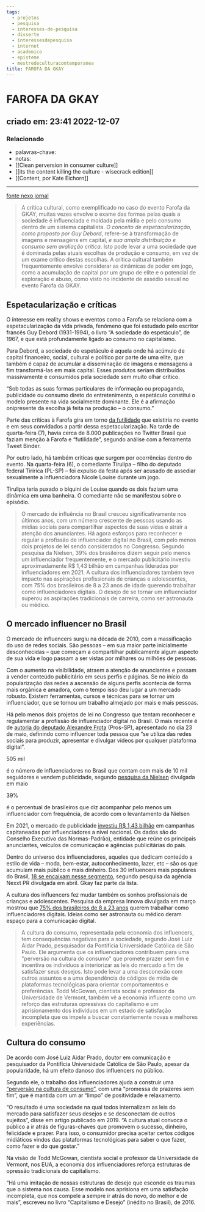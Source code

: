 ```yaml
---
tags:
  - projetos
  - pesquisa
  - interesses-de-pesquisa
  - disserte
  - interessesdepesquisa
  - internet
  - academico
  - episteme
  - mestredeculturacontemporanea
title: FAROFA DA GKAY
---
```


# FAROFA DA GKAY

## criado em: 23:41 2022-12-07

### Relacionado

- palavras-chave: 
- notas: 
- [[Clean perversion in consumer culture]]
- [[its the content killing the culture - wisecrack edition]]
- [[Content, por Kate Eichorn]]

---

[fonte nexo jornal](https://www.nexojornal.com.br/expresso/2022/12/07/Como-a-Farofa-da-Gkay-virou-o-%C3%A1pice-da-cultura-influencer?posicao-home-esquerda=2)

>A crítica cultural, como exemplificado no caso do evento Farofa da GKAY, muitas vezes envolve o exame das formas pelas quais a sociedade é influenciada e moldada pela mídia e pelo consumo dentro de um sistema capitalista. *O conceito de espetacularização, como proposto por Guy Debord*, refere-se à transformação de imagens e mensagens em capital, *e sua ampla distribuição e consumo sem avaliação crítica*. Isto pode levar a uma sociedade que é dominada pelas atuais escolhas de produção e consumo, em vez de um exame crítico destas escolhas. A crítica cultural também frequentemente envolve considerar as dinâmicas de poder em jogo, como a acumulação de capital por um grupo de elite e o potencial de exploração e abuso, como visto no incidente de assédio sexual no evento Farofa da GKAY.

## Espetacularização e críticas

O interesse em reality shows e eventos como a Farofa se relaciona com a espetacularização da vida privada, fenômeno que foi estudado pelo escritor francês Guy Debord (1931-1994), o livro “A sociedade do espetáculo”, de 1967, e que está profundamente ligado ao consumo no capitalismo.

Para Debord, a sociedade do espetáculo é aquela onde há acúmulo de capital financeiro, social, cultural e político por parte de uma elite, que também é capaz de acumular a disseminação de imagens e mensagens a fim transformá-las em mais capital. Esses produtos seriam distribuídos massivamente e consumidos pela sociedade sem muito olhar crítico.

“Sob todas as suas formas particulares de informação ou propaganda, publicidade ou consumo direto do entretenimento, o espetáculo constitui o modelo presente na vida socialmente dominante. Ele é a afirmação onipresente da escolha já feita na produção – o consumo.”

Parte das críticas à Farofa gira em torno [da futilidade](https://dash.tweetbinder.com/report/free) que existiria no evento e em seus convidados a partir dessa espetacularização. Na tarde de quarta-feira (7), havia cerca de 8.000 publicações no Twitter Brasil que faziam menção à Farofa e “futilidade”, segundo análise com a ferramenta Tweet Binder.

Por outro lado, há também críticas que surgem por ocorrências dentro do evento. Na quarta-feira (6), o comediante Tirulipa – filho do deputado federal Tiririca (PL-SP) – foi expulso da festa após ser acusado de assediar sexualmente a influenciadora Nicole Louise durante um jogo.

Tirulipa teria puxado o bíquini de Louise quando os dois faziam uma dinâmica em uma banheira. O comediante não se manifestou sobre o episódio.

>O mercado de influência no Brasil cresceu significativamente nos últimos anos, com um número crescente de pessoas usando as mídias sociais para compartilhar aspectos de suas vidas e atrair a atenção dos anunciantes. Há agora esforços para reconhecer e regular a profissão de influenciador digital no Brasil, com pelo menos dois projetos de lei sendo considerados no Congresso. Segundo pesquisa da Nielsen, 39% dos brasileiros dizem seguir pelo menos um influenciador frequentemente, e o mercado publicitário investiu aproximadamente R$ 1,43 bilhão em campanhas lideradas por influenciadores em 2021. A cultura dos influenciadores também teve impacto nas aspirações profissionais de crianças e adolescentes, com 75% dos brasileiros de 8 a 23 anos de idade querendo trabalhar como influenciadores digitais. O desejo de se tornar um influenciador superou as aspirações tradicionais de carreira, como ser astronauta ou médico.

## O mercado influencer no Brasil

O mercado de influencers surgiu na década de 2010, com a massificação do uso de redes sociais. São pessoas – em sua maior parte inicialmente desconhecidas – que começam a compartilhar publicamente algum aspecto de sua vida e logo passam a ser vistas por milhares ou milhões de pessoas.

Com o aumento na visibilidade, atraem a atenção de anunciantes e passam a vender conteúdo publicitário em seus perfis e páginas. Se no início da popularização das redes a ascensão de alguns perfis acontecia de forma mais orgânica e amadora, com o tempo isso deu lugar a um mercado robusto. Existem ferramentas, cursos e técnicas para se tornar um influenciador, que se tornou um trabalho almejado por mais e mais pessoas.

Há pelo menos dois projetos de lei no Congresso que tentam reconhecer e regulamentar a profissão de influenciador digital no Brasil. O mais recente é de [autoria do deputado Alexandre Frota](https://www.camara.leg.br/proposicoesWeb/prop_mostrarintegra?codteor=2174196&filename=PL+1335/2022) (Pros-SP), apresentado no dia 23 de maio, definindo como influencer toda pessoa que “se utiliza das redes sociais para produzir, apresentar e divulgar vídeos por qualquer plataforma digital”.

505 mil

é o número de influenciadores no Brasil que contam com mais de 10 mil seguidores e vendem publicidade, segundo [pesquisa da Nielsen](https://www1.folha.uol.com.br/mercado/2022/05/brasil-tem-mais-influenciadores-do-que-dentistas.shtml) divulgada em maio

39%

é o percentual de brasileiros que diz acompanhar pelo menos um influenciador com frequência, de acordo com o levantamento da Nielsen

Em 2021, o mercado de publicidade [investiu R$ 1,43 bilhão](https://economia.uol.com.br/noticias/redacao/2022/03/21/publicidade-brasileira-movimentou-r-20-bilhoes-em-2021-digital-e-destaque.htm) em campanhas capitaneadas por influenciadores a nível nacional. Os dados são do Conselho Executivo das Normas-Padrão), entidade que reúne os principais anunciantes, veículos de comunicação e agências publicitárias do país.

Dentro do universo dos influenciadores, aqueles que dedicam conteúdo a estilo de vida – moda, bem-estar, autoconhecimento, lazer, etc – são os que acumulam mais público e mais dinheiro. Dos 30 influencers mais populares do Brasil, [18 se encaixam nesse segmento](https://marciatravessoni.com.br/entretenimento/descubra-quem-sao-os-30-influenciadores-digitais-mais-ricos-do-brasil/), segundo pesquisa da agência Nexxt PR divulgada em abril. Gkay faz parte da lista.

A cultura dos influencers fez mudar também os sonhos profissionais de crianças e adolescentes. Pesquisa da empresa Innova divulgada em março mostrou que [75% dos brasileiros de 8 a 23 anos](https://www.jornalterceiravia.com.br/2022/03/20/o-sonho-cada-vez-mais-cedo-de-se-transformar-em-influencer/#:~:text=Em%20se%20tratando%20dos%20jovens,e%20seguir%20carreira%20no%20ramo.) querem trabalhar como influenciadores digitais. Ideias como ser astronauta ou médico deram espaço para a comunicação digital.

>A cultura do consumo, representada pela economia dos influencers, tem consequências negativas para a sociedade, segundo José Luiz Aidar Prado, pesquisador da Pontifícia Universidade Católica de São Paulo. Ele argumenta que os influenciadores contribuem para uma "perversão na cultura do consumo" que promete prazer sem fim e incentiva os indivíduos a interiorizar as leis do mercado a fim de satisfazer seus desejos. Isto pode levar a uma desconexão com outros assuntos e a uma dependência de códigos de mídia de plataformas tecnológicas para orientar comportamentos e preferências. Todd McGowan, cientista social e professor da Universidade de Vermont, também vê a economia influente como um reforço das estruturas opressivas do capitalismo e um aprisionamento dos indivíduos em um estado de satisfação incompleta que os impele a buscar constantemente novas e melhores experiências.

## Cultura do consumo

De acordo com José Luiz Aidar Prado, doutor em comunicação e pesquisador da Pontifícia Universidade Católica de São Paulo, apesar da popularidade, há um efeito danoso dos influencers no público.

Segundo ele, o trabalho dos influenciadores ajuda a construir uma [“perversão na cultura de consumo”](https://web.s.ebscohost.com/abstract?direct=true&profile=ehost&scope=site&authtype=crawler&jrnl=19822073&AN=141859159&h=RWayN8oijGNagYhWT4QIR1Fnx%2fuHmEsD8M8IGVtxtAaHk7nvBFo7aQI9J4WC9aeNW3l%2bpo%2fuMkXRklrN3jg5MQ%3d%3d&crl=c&resultNs=AdminWebAuth&resultLocal=ErrCrlNotAuth&crlhashurl=login.aspx%3fdirect%3dtrue%26profile%3dehost%26scope%3dsite%26authtype%3dcrawler%26jrnl%3d19822073%26AN%3d141859159), com uma “promessa de prazeres sem fim”, que é mantida com um ar “limpo” de positividade e relaxamento.

“O resultado é uma sociedade na qual todos internalizam as leis do mercado para satisfazer seus desejos e se desconectam de outros sujeitos”, disse em artigo publicado em 2019. “A cultura atual convoca o público a ir atrás de figuras-chaves que promovem o sucesso, dinheiro, felicidade e prazer. Para isso, o consumidor precisa aceitar certos códigos midiáticos vindos das plataformas tecnológicas para saber o que fazer, como fazer e do que gostar.”

Na visão de Todd McGowan, cientista social e professor da Universidade de Vermont, nos EUA, a economia dos influenciadores reforça estruturas de opressão tradicionais do capitalismo.

“Há uma imitação de nossas estruturas de desejo que esconde os traumas que o sistema nos causa. Esse modelo nos aprisiona em uma satisfação incompleta, que nos compele a sempre ir atrás do novo, do melhor e de mais”, escreveu no livro “Capitalismo e Desejo” (inédito no Brasil), de 2016.
